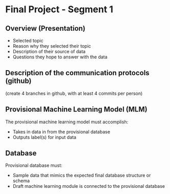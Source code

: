 # Final Project - Segment 1
## Overview (Presentation)
- Selected topic
- Reason why they selected their topic
- Description of their source of data
- Questions they hope to answer with the data

## Description of the communication protocols (github)

(create 4 branches in github, with at least 4 commits per person)

## Provisional Machine Learning Model (MLM)
The provisional machine learning model must accomplish:
- Takes in data in from the provisional database
- Outputs label(s) for input data

## Database
Provisional database must:
- Sample data that mimics the expected final database structure or schema
- Draft machine learning module is connected to the provisional database